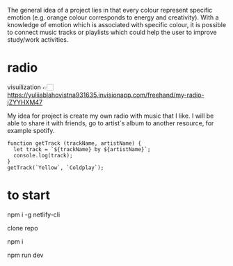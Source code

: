 The general idea of a project lies in that every colour represent specific emotion (e.g. orange colour corresponds to energy and creativity). With a knowledge of emotion which is associated with specific colour, it is possible to connect music tracks or playlists which could help the user to improve study/work activities.

# radio

visuilization 👉🏻 https://yuliiablahovistna931635.invisionapp.com/freehand/my-radio-jZYYHXM47

My idea for project is create my own radio with music that I like. I will be able to share it with friends, go to artist´s album to another resource, for example spotify.

```
function getTrack (trackName, artistName) {
  let track = `${trackName} by ${artistName}`;
  console.log(track);
}
getTrack(`Yellow`, `Coldplay`);
```

# to start

npm i -g netlify-cli

clone repo

npm i

npm run dev
